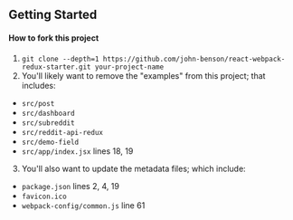## Getting Started

#### How to fork this project
1. `git clone --depth=1 https://github.com/john-benson/react-webpack-redux-starter.git your-project-name`
2. You'll likely want to remove the "examples" from this project; that includes:
 - `src/post`
 - `src/dashboard`
 - `src/subreddit`
 - `src/reddit-api-redux`
 - `src/demo-field`
 - `src/app/index.jsx` lines 18, 19
3. You'll also want to update the metadata files; which include:
 - `package.json` lines 2, 4, 19
 - `favicon.ico`
 - `webpack-config/common.js` line 61
